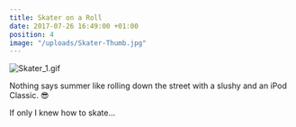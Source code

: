 ```yaml
---
title: Skater on a Roll
date: 2017-07-26 16:49:00 +01:00
position: 4
image: "/uploads/Skater-Thumb.jpg"
---
```


![Skater_1.gif](/uploads/Skater_1.gif)

Nothing says summer like rolling down the street with a slushy and an iPod Classic. 😎

If only I knew how to skate...
